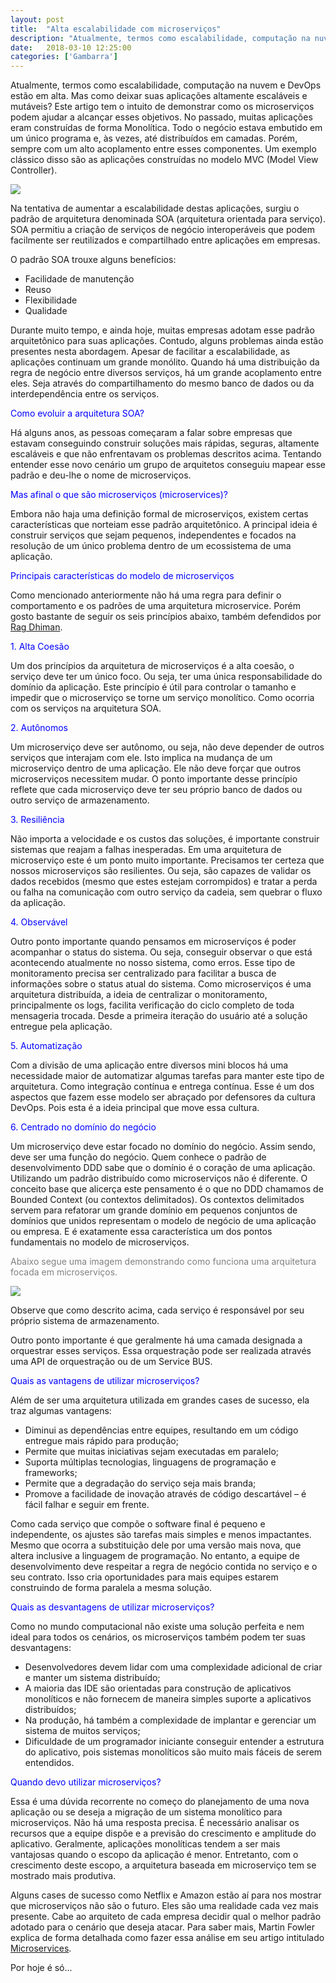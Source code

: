 ```yaml
---
layout: post
title:  "Alta escalabilidade com microserviços"
description: "Atualmente, termos como escalabilidade, computação na nuvem e DevOps estão em alta. Mas como deixar suas aplicações altamente escaláveis e mutáveis? Este artigo tem o intuito de demonstrar como os microserviços podem ajudar a alcançar esses objetivos. No passado,..."
date:   2018-03-10 12:25:00
categories: ['Gambarra']
---
```


Atualmente, termos como escalabilidade, computação na nuvem e DevOps estão em alta. Mas como deixar suas aplicações altamente escaláveis e mutáveis? Este artigo tem o intuito de demonstrar como os microserviços podem ajudar a alcançar esses objetivos.
No passado, muitas aplicações eram construídas de forma Monolítica. Todo o negócio estava embutido em um único programa e, às vezes, até distribuídos em camadas. Porém, sempre com um alto acoplamento entre esses componentes. Um exemplo clássico disso são as aplicações construídas no modelo MVC (Model View Controller).

![](/assets/images/\microoservice/escalabilidade.gif)

Na tentativa de aumentar a escalabilidade destas aplicações, surgiu o padrão de arquitetura denominada SOA (arquitetura orientada para serviço).  SOA permitiu a criação de serviços de negócio interoperáveis que podem facilmente ser reutilizados e compartilhado entre aplicações em empresas.

O padrão SOA trouxe alguns benefícios:

* Facilidade de manutenção
* Reuso
* Flexibilidade
* Qualidade

Durante muito tempo, e ainda hoje, muitas empresas adotam esse padrão arquitetônico para suas aplicações. Contudo, alguns problemas ainda estão presentes nesta abordagem. Apesar de facilitar a escalabilidade, as aplicações continuam um grande monólito. Quando há uma distribuição da regra de negócio entre diversos serviços, há um grande acoplamento entre eles. Seja através do compartilhamento do mesmo banco de dados ou da interdependência entre os serviços.


<span style="color:blue">Como evoluir a arquitetura SOA?</span>

Há alguns anos, as pessoas começaram a falar sobre empresas que estavam conseguindo construir soluções mais rápidas, seguras, altamente escaláveis e que não enfrentavam os problemas descritos acima. Tentando entender esse novo cenário um grupo de arquitetos conseguiu mapear esse padrão e deu-lhe o nome de microserviços.

<span style="color:blue">Mas afinal o que são microserviços (microservices)?</span>

Embora não haja uma definição formal de microserviços, existem certas características que norteiam esse padrão arquitetônico. A principal ideia é construir serviços que sejam pequenos, independentes e focados na resolução de um único problema dentro de um ecossistema de uma aplicação.

<span style="color:blue">Principais características do modelo de microserviços</span>

Como mencionado anteriormente não há uma regra para definir o comportamento e os padrões de uma arquitetura microservice. Porém gosto bastante de seguir os seis princípios abaixo, também defendidos por [Rag Dhiman](https://www.linkedin.com/in/ragdhiman/).

<span style="color:blue">1. Alta Coesão</span>

Um dos princípios da arquitetura de microserviços é a alta coesão, o serviço deve ter um único foco. Ou seja, ter uma única responsabilidade  do domínio da aplicação. Este princípio é útil para controlar o tamanho e impedir que o microserviço se torne um serviço monolítico. Como ocorria com os serviços na arquitetura SOA.

<span style="color:blue">2. Autônomos</span>

Um microserviço deve ser autônomo, ou seja, não deve depender de outros serviços que interajam com ele. Isto implica na mudança de um microserviço dentro de uma aplicação. Ele não deve forçar que outros microserviços necessitem mudar. O ponto importante desse princípio reflete que cada microserviço deve ter seu próprio banco de dados ou outro serviço de armazenamento.

<span style="color:blue">3. Resiliência</span>

Não importa a velocidade e os custos das soluções, é importante construir sistemas que reajam a falhas inesperadas. Em uma arquitetura de microserviço este é um ponto muito importante. Precisamos ter certeza que nossos microserviços são resilientes. Ou seja, são capazes de validar os dados recebidos (mesmo que estes estejam corrompidos) e tratar a perda ou falha na comunicação com outro serviço da cadeia, sem quebrar o fluxo da aplicação.

<span style="color:blue">4. Observável</span>

Outro ponto importante quando pensamos em microserviços é poder acompanhar o status do sistema. Ou seja, conseguir observar o que está acontecendo atualmente no nosso sistema, como erros. Esse tipo de monitoramento precisa ser centralizado para facilitar a busca de informações sobre o status atual do sistema. Como microserviços é uma arquitetura distribuída, a ideia de centralizar o monitoramento, principalmente os logs, facilita verificação do ciclo completo de toda mensageria trocada. Desde a primeira iteração do usuário até a solução entregue pela aplicação.

<span style="color:blue">5. Automatização</span>

Com a divisão de uma aplicação entre diversos mini blocos há uma necessidade maior de automatizar algumas tarefas para manter este tipo de arquitetura. Como integração contínua e entrega contínua. Esse é um dos aspectos que fazem esse modelo ser abraçado por defensores da cultura DevOps. Pois esta é a ideia principal que move essa cultura.

<span style="color:blue">6. Centrado no domínio do negócio</span>

Um microserviço deve estar focado no domínio do negócio. Assim sendo, deve ser uma função do negócio. Quem conhece o padrão de desenvolvimento DDD sabe que o domínio é o coração de uma aplicação. Utilizando um padrão distribuído como microserviços não é diferente. O conceito base que alicerça este pensamento é o que no DDD chamamos de Bounded Context (ou contextos delimitados).  Os contextos delimitados servem para refatorar um grande domínio em pequenos conjuntos de domínios que unidos representam o modelo de negócio de uma aplicação ou empresa. E é exatamente essa característica um dos pontos fundamentais no modelo de microserviços.

<span style="color:gray">Abaixo segue uma imagem demonstrando como funciona uma arquitetura focada em microserviços. </span>

![](/assets/images/\microoservice/micro-servicos.png)

Observe que como descrito acima, cada serviço é responsável por seu próprio sistema de armazenamento.

Outro ponto importante é que geralmente há uma camada designada a orquestrar esses serviços. Essa orquestração pode ser realizada através uma API de orquestração ou de um Service BUS.

<span style="color:blue">Quais as vantagens de utilizar microserviços?</span>

Além de ser uma arquitetura utilizada em grandes cases de sucesso, ela traz algumas vantagens:

* Diminui as dependências entre equipes, resultando em um código entregue mais rápido para produção;
* Permite que muitas iniciativas sejam executadas em paralelo;
* Suporta múltiplas tecnologias, linguagens de programação e frameworks;
* Permite que a degradação do serviço seja mais branda;
* Promove a facilidade de inovação através de código descartável – é fácil falhar e seguir em frente.

Como cada serviço que compõe o software final é pequeno e independente, os ajustes são tarefas mais simples e menos impactantes. Mesmo que ocorra a substituição dele por uma versão mais nova, que altera inclusive a linguagem de programação. No entanto, a equipe de desenvolvimento deve respeitar a regra de negócio contida no serviço e o seu contrato. Isso cria oportunidades para mais equipes estarem construindo de forma paralela a mesma solução.

<span style="color:blue">Quais as desvantagens de utilizar microserviços?</span>

Como no mundo computacional não existe uma solução perfeita e nem ideal para todos os cenários, os microserviços também podem ter suas desvantagens:

* Desenvolvedores devem lidar com uma complexidade adicional de criar e manter um sistema distribuído;
* A maioria das IDE são orientadas para construção de aplicativos monolíticos e não fornecem de maneira simples suporte a aplicativos distribuídos;
* Na produção, há também a complexidade de implantar e gerenciar um sistema de muitos serviços;
* Dificuldade de um programador iniciante conseguir entender a estrutura do aplicativo, pois sistemas monolíticos são muito mais fáceis de serem entendidos.

<span style="color:blue">Quando devo utilizar microserviços?</span>

Essa é uma dúvida recorrente no começo do planejamento de uma nova aplicação ou se deseja a migração de um sistema monolítico para microserviços. Não há uma resposta precisa. É necessário analisar os recursos que a equipe dispõe e a previsão do crescimento e amplitude do aplicativo. Geralmente, aplicações monolíticas tendem a ser mais vantajosas quando o escopo da aplicação é menor. Entretanto, com o crescimento deste escopo, a arquitetura baseada em microserviço tem se mostrado mais produtiva.

Alguns cases de sucesso como Netflix e Amazon estão aí para nos mostrar que microserviços não são o futuro. Eles são uma realidade cada vez mais presente.  Cabe ao arquiteto de cada empresa decidir qual o melhor padrão adotado para o cenário que deseja atacar.  Para saber mais, Martin Fowler explica de forma detalhada como fazer essa análise em seu artigo intitulado [Microservices](https://martinfowler.com/articles/microservices.html).

Por hoje é só... 